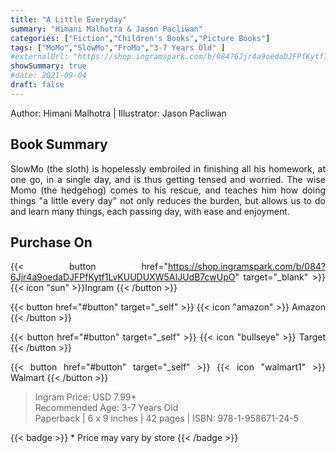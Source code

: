 ```yaml
---
title: "A Little Everyday"
summary: "Himani Malhotra & Jason Pacliwan"
categories: ["Fiction","Children's Books","Picture Books"]
tags: ["MoMo","SlowMo","FroMo","3-7 Years Old" ]
#externalUrl: "https://shop.ingramspark.com/b/084?6Jjr4a9oedaDJFPfKytf1LvKUUDUXW5AIJUdB7cwUpO"
showSummary: true
#date: 2021-09-04
draft: false
---
```

<div align="justify">
Author: Himani Malhotra | Illustrator: Jason Pacliwan

## Book Summary
SlowMo  (the sloth) is hopelessly embroiled in finishing all his homework, at one go, in a single day, and is thus getting tensed and worried. The wise Momo (the hedgehog) comes to his rescue, and teaches him how doing things "a little every day" not only reduces the burden, but allows us to do and learn many things, each passing day, with ease and enjoyment.

## Purchase  On

{{< button href="https://shop.ingramspark.com/b/084?6Jjr4a9oedaDJFPfKytf1LvKUUDUXW5AIJUdB7cwUpO" target="_blank" >}}
{{< icon "sun" >}}Ingram
{{< /button >}}

{{< button href="#button" target="_self" >}}
{{< icon "amazon" >}} Amazon
{{< /button >}}

{{< button href="#button" target="_self" >}}
{{< icon "bullseye" >}} Target
{{< /button >}}

{{< button href="#button" target="_self" >}}
{{< icon "walmart1" >}} Walmart
{{< /button >}}


> Ingram Price: USD 7.99* <br>
> Recommended Age: 3-7 Years Old <br> 
> Paperback | 6 x 9 inches | 42 pages | ISBN: 978-1-958671-24-5 

{{< badge >}}  * Price may vary by store {{< /badge >}}




</div>

